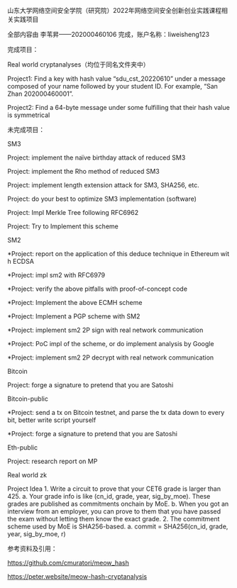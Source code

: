 山东大学网络空间安全学院（研究院）2022年网络空间安全创新创业实践课程相关实践项目

全部内容由 李苇昇——202000460106 完成，账户名称：liweisheng123

完成项目：

Real world cryptanalyses（均位于同名文件夹中）

Project1: Find a key with hash value “sdu_cst_20220610” under a message composed of your name followed by your student ID. For example, “San Zhan 202000460001”.

Project2: Find a 64-byte message under some  fulfilling that their hash value is symmetrical

未完成项目：

SM3

Project: implement the naïve birthday attack of reduced SM3

Project: implement the Rho method of reduced SM3

Project: implement length extension attack for SM3, SHA256, etc.

Project: do your best to optimize SM3 implementation (software)

Project: Impl Merkle Tree following RFC6962

Project: Try to Implement this scheme


SM2

*Project: report on the application of this deduce technique in Ethereum with ECDSA

*Project: impl sm2 with RFC6979

*Project: verify the above pitfalls with proof-of-concept code

*Project: Implement the above ECMH scheme

*Project: Implement a PGP scheme with SM2

*Project: implement sm2 2P sign with real network communication

*Project: PoC impl of the scheme, or do implement analysis by Google

*Project: implement sm2 2P decrypt with real network communication

Bitcoin

Project: forge a signature to pretend that you are Satoshi

Bitcoin-public

*Project: send a tx on Bitcoin testnet, and parse the tx data down to every bit, better write script yourself

*Project: forge a signature to pretend that you are Satoshi

Eth-public

Project: research report on MP

Real world zk

Project Idea 1. Write a circuit to prove that your CET6 grade is larger than 425. a. Your grade info is like (cn_id, grade, year, sig_by_moe). These grades are published as commitments onchain by MoE. b. When you got an interview from an employer, you can prove to them that you have passed the exam without letting them know the exact grade. 2. The commitment scheme used by MoE is SHA256-based. a. commit = SHA256(cn_id, grade, year, sig_by_moe, r)

参考资料及引用：

https://github.com/cmuratori/meow_hash

https://peter.website/meow-hash-cryptanalysis
